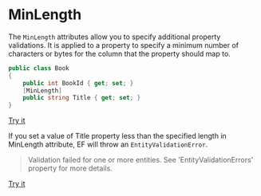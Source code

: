 # MinLength

The `MinLength` attributes allow you to specify additional property validations. It is applied to a property to specify a minimum number of characters or bytes for the column that the property should map to.

```csharp
public class Book
{
    public int BookId { get; set; }
    [MinLength]
    public string Title { get; set; }
}
```
[Try it](https://dotnetfiddle.net/9nLeUA)

If you set a value of Title property less than the specified length in MinLength attribute, EF will throw an `EntityValidationError`.

> Validation failed for one or more entities. See 'EntityValidationErrors' property for more details.

[Try it](https://dotnetfiddle.net/gCdNJD)